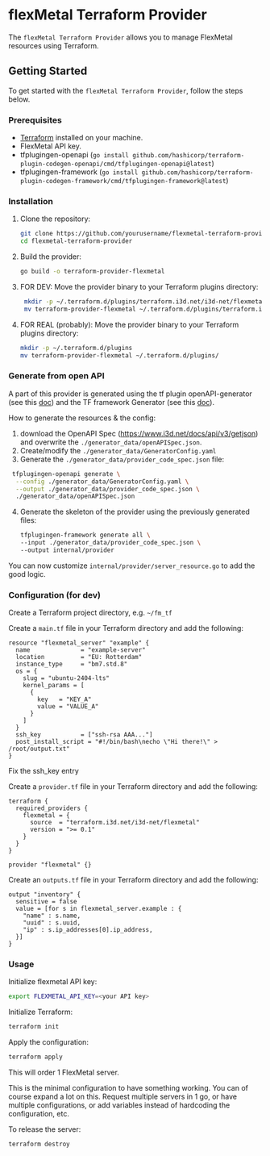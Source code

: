 # flexMetal Terraform Provider

The `flexMetal Terraform Provider` allows you to manage FlexMetal resources using Terraform.

## Getting Started

To get started with the `flexMetal Terraform Provider`, follow the steps below.

### Prerequisites

- [Terraform](https://www.terraform.io/downloads.html) installed on your machine.
- FlexMetal API key.
- tfplugingen-openapi (`go install github.com/hashicorp/terraform-plugin-codegen-openapi/cmd/tfplugingen-openapi@latest`)
- tfplugingen-framework (`go install github.com/hashicorp/terraform-plugin-codegen-framework/cmd/tfplugingen-framework@latest`)

### Installation

1. Clone the repository:

    ```sh
    git clone https://github.com/yourusername/flexmetal-terraform-provider.git
    cd flexmetal-terraform-provider
    ```

2. Build the provider:

    ```sh
    go build -o terraform-provider-flexmetal
    ```

3. FOR DEV: Move the provider binary to your Terraform plugins directory:
    
   ```sh
    mkdir -p ~/.terraform.d/plugins/terraform.i3d.net/i3d-net/flexmetal/0.1/linux_amd64
    mv terraform-provider-flexmetal ~/.terraform.d/plugins/terraform.i3d.net/i3d-net/flexmetal/0.1/linux_amd64
    ```

4. FOR REAL (probably): Move the provider binary to your Terraform plugins directory:

    ```sh
    mkdir -p ~/.terraform.d/plugins
    mv terraform-provider-flexmetal ~/.terraform.d/plugins/
    ```

### Generate from open API

A part of this provider is generated using the tf plugin openAPI-generator (see this [doc](https://developer.hashicorp.com/terraform/plugin/code-generation/openapi-generator)) and the TF framework Generator (see this [doc](https://developer.hashicorp.com/terraform/plugin/code-generation/framework-generator)).

How to generate the resources & the config:

1. download the OpenAPI Spec (https://www.i3d.net/docs/api/v3/getjson) and overwrite  the `./generator_data/openAPISpec.json`.
2. Create/modify the `./generator_data/GeneratorConfig.yaml`
3. Generate the `./generator_data/provider_code_spec.json` file: 
  ```bash
   tfplugingen-openapi generate \
    --config ./generator_data/GeneratorConfig.yaml \
    --output ./generator_data/provider_code_spec.json \
    ./generator_data/openAPISpec.json
   ```
4. Generate the skeleton of the provider using the previously generated files:
    ```bash
    tfplugingen-framework generate all \
    --input ./generator_data/provider_code_spec.json \
    --output internal/provider
    ```

You can now customize `internal/provider/server_resource.go` to add the good logic.

### Configuration (for dev)

Create a Terraform project directory, e.g. `~/fm_tf`

Create a `main.tf` file in your Terraform directory and add the following:

```hcl
resource "flexmetal_server" "example" {
  name              = "example-server"
  location          = "EU: Rotterdam"
  instance_type     = "bm7.std.8"
  os = {
    slug = "ubuntu-2404-lts"
    kernel_params = [
      {
        key   = "KEY_A"
        value = "VALUE_A"
      }
    ]
  }
  ssh_key           = ["ssh-rsa AAA..."]
  post_install_script = "#!/bin/bash\necho \"Hi there!\" > /root/output.txt"
}
```

Fix the ssh_key entry

Create a `provider.tf` file in your Terraform directory and add the following:

```hcl
terraform {
  required_providers {
    flexmetal = {
      source  = "terraform.i3d.net/i3d-net/flexmetal"
      version = ">= 0.1"
    }
  }
}

provider "flexmetal" {}
```

Create an `outputs.tf` file in your Terraform directory and add the following:

```hcl
output "inventory" {
  sensitive = false
  value = [for s in flexmetal_server.example : {
    "name" : s.name,
    "uuid" : s.uuid,
    "ip" : s.ip_addresses[0].ip_address,
  }]
}
```

### Usage

Initialize flexmetal API key:

```bash
export FLEXMETAL_API_KEY=<your API key>
```

Initialize Terraform:

```bash
terraform init
```

Apply the configuration:

```bash
terraform apply
```

This will order 1 FlexMetal server.

This is the minimal configuration to have something working. You can of course expand a lot on this. Request multiple servers in 1 go, or have multiple configurations, or add variables instead of hardcoding the configuration, etc.

To release the server:

```bash
terraform destroy
```
